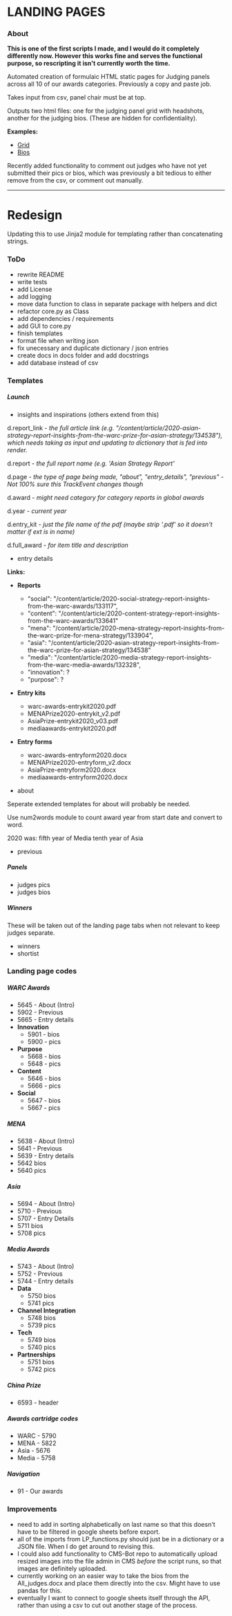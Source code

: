 # LANDING PAGES

### About

**This is one of the first scripts I made, and I would do it completely differently now. However this works fine and serves the functional purpose, so rescripting it isn't currently worth the time.**

Automated creation of formulaic HTML static pages for Judging panels across all 10 of our awards categories. Previously a copy and paste job.

Takes input from csv, panel chair must be at top.

Outputs two html files: one for the judging panel grid with headshots, another for the judging bios. (These are hidden for confidentiality).

**Examples:**

- [Grid](https://www.warc.com/WarcAwards.prize?tab=innovation)
- [Bios](https://www.warc.com/WARCAwards/innovation-judges.info#jane-wakely)

Recently added functionality to comment out judges who have not yet submitted their pics or bios, which was previously a bit tedious to either remove from the csv, or comment out manually.

---

# Redesign

Updating this to use Jinja2 module for templating rather than concatenating strings.

### ToDo

- rewrite README
- write tests
- add License
- add logging
- move data function to class in separate package with helpers and dict
- refactor core.py as Class
- add dependencies / requirements
- add GUI to core.py 
- finish templates
- format file when writing json
- fix unecessary and duplicate dictionary / json entries
- create docs in docs folder and add docstrings
- add database instead of csv

### Templates

##### Launch

- insights and inspirations (others extend from this)

d.report_link - *the full article link (e.g. "/content/article/2020-asian-strategy-report-insights-from-the-warc-prize-for-asian-strategy/134538"), which needs taking as input and updating to dictionary that is fed into render.*

d.report - *the full report name (e.g. 'Asian Strategy Report'*

d.page - *the type of page being made, "about", "entry_details", "previous" - Not 100% sure this TrackEvent changes though*

d.award - *might need category for category reports in global awards*

d.year - *current year*

d.entry_kit - *just the file name of the pdf (maybe strip '.pdf' so it doesn't matter if ext is in name)*

d.full_award - *for item title and description*


- entry details

**Links:**

- **Reports**
    - "social": "/content/article/2020-social-strategy-report-insights-from-the-warc-awards/133117",
    - "content": "/content/article/2020-content-strategy-report-insights-from-the-warc-awards/133641"
    - "mena": "/content/article/2020-mena-strategy-report-insights-from-the-warc-prize-for-mena-strategy/133904",
    - "asia": "/content/article/2020-asian-strategy-report-insights-from-the-warc-prize-for-asian-strategy/134538"
    - "media": "/content/article/2020-media-strategy-report-insights-from-the-warc-media-awards/132328",
    - "innovation": ?
    - "purpose": ?
- **Entry kits**
    - warc-awards-entrykit2020.pdf
    - MENAPrize2020-entrykit_v2.pdf
    - AsiaPrize-entrykit2020_v03.pdf
    - mediaawards-entrykit2020.pdf
- **Entry forms**
    - warc-awards-entryform2020.docx
    - MENAPrize2020-entryform_v2.docx
    - AsiaPrize-entryform2020.docx
    - mediaawards-entryform2020.docx

- about

Seperate extended templates for about will probably be needed.

Use num2words module to count award year from start date and convert to word.

2020 was:
fifth year of Media
tenth year of Asia

- previous

##### Panels

- judges pics
- judges bios

##### Winners

These will be taken out of the landing page tabs when not relevant to keep judges separate.

- winners
- shortist


### Landing page codes

##### WARC Awards

- 5645 - About (Intro)
- 5902 - Previous
- 5665 - Entry details
- **Innovation** 
    - 5901 - bios
    - 5900 - pics
- **Purpose**
    - 5668 - bios
    - 5648 - pics
- **Content**
    - 5646 - bios
    - 5666 - pics
- **Social**
    - 5647 - bios
    - 5667 - pics

##### MENA

- 5638 - About (Intro)
- 5641 - Previous
- 5639 - Entry details
- 5642 bios
- 5640 pics

##### Asia

- 5694 - About (Intro)
- 5710 - Previous
- 5707 - Entry Details
- 5711 bios
- 5708 pics

##### Media Awards

- 5743 - About (Intro)
- 5752 - Previous
- 5744 - Entry details
- **Data**
    - 5750 bios
    - 5741 pics
- **Channel Integration**
    - 5748 bios
    - 5739 pics
- **Tech**
    - 5749 bios
    - 5740 pics
- **Partnerships**
    - 5751 bios
    - 5742 pics

##### China Prize
- 6593 - header 

##### Awards cartridge codes
- WARC - 5790
- MENA - 5822
- Asia - 5676
- Media - 5758

##### Navigation
- 91 - Our awards

### Improvements

- need to add in sorting alphabetically on last name so that this doesn't have to be filtered in google sheets before export.
- all of the imports from LP_functions.py should just be in a dictionary or a JSON file. When I do get around to revising this.
- I could also add functionality to CMS-Bot repo to automatically upload resized images into the file admin in CMS *before* the script runs, so that images are definitely uploaded.
- currently working on an easier way to take the bios from the All_judges.docx and place them directly into the csv. Might have to use pandas for this.
- eventually I want to connect to google sheets itself through the API, rather than using a csv to cut out another stage of the process.

